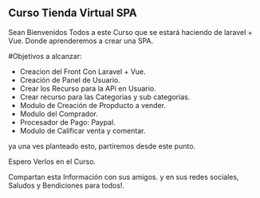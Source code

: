 
## Curso Tienda Virtual SPA

Sean Bienvenidos Todos a este Curso que se estará haciendo de laravel + Vue. Donde aprenderemos a crear una SPA.

#Objetivos a alcanzar:

- Creacion del Front Con Laravel + Vue.
- Creación de Panel de Usuario.
- Crear los Recurso para la APi en Usuario.
- Crear recurso para las Categorias y sub categorias.
- Modulo de Creación de Propducto a vender.
- Modulo del Comprador.
- Procesador de Pago: Paypal.
- Modulo de Calificar venta y comentar.

ya una ves planteado esto, partiremos desde este punto.

Espero Verlos en el Curso.

Compartan esta Información con sus amigos. y en sus redes sociales, Saludos y Bendiciones para todos!.